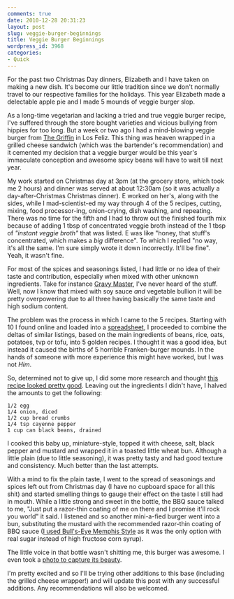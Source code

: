 ```yaml
---
comments: true
date: 2010-12-28 20:31:23
layout: post
slug: veggie-burger-beginnings
title: Veggie Burger Beginnings
wordpress_id: 3968
categories:
- Quick
---
```


For the past two Christmas Day dinners, Elizabeth and I have taken on making a new dish. It's become our little tradition since we don't normally travel to our respective families for the holidays. This year Elizabeth made a delectable apple pie and I made 5 mounds of veggie burger slop.

As a long-time vegetarian and lacking a tried and true veggie burger recipe, I've suffered through the store bought varieties and vicious bullying from hippies for too long. But a week or two ago I had a mind-blowing veggie burger from [The Griffin](http://www.yelp.com/biz/the-griffin-los-angeles) in Los Feliz. This thing was heaven wrapped in a grilled cheese sandwich (which was the bartender's recommendation) and it cemented my decision that a veggie burger would be this year's immaculate conception and awesome spicy beans will have to wait till next year.

My work started on Christmas day at 3pm (at the grocery store, which took me 2 hours) and dinner was served at about 12:30am (so it was actually a day-after-Christmas Christmas dinner). E worked on her's, along with the sides, while I mad-scientist-ed my way through 4 of the 5 recipes, cutting, mixing, food processor-ing, onion-crying, dish washing, and repeating. There was no time for the fifth and I had to throw out the finished fourth mix because of adding 1 tbsp of concentrated veggie broth instead of the 1 tbsp of _"instant veggie broth"_ that was listed. E was like "honey, that stuff's concentrated, which makes a _big_ difference". To which I replied "no way, it's all the same. I'm sure simply wrote it down incorrectly. It'll be fine". Yeah, it wasn't fine.

For most of the spices and seasonings listed, I had little or no idea of their taste and contribution, especially when mixed with other unknown ingredients. Take for instance [Gravy Master](http://www.google.com/search?&q=gravy+master), I've never heard of the stuff. Well, now I know that mixed with soy sauce _and_ vegetable bullion it will be pretty overpowering due to all three having basically the same taste and high sodium content.

The problem was the process in which I came to the 5 recipes. Starting with 10 I found online and loaded into a [spreadsheet](https://spreadsheets.google.com/ccc?key=0AoOGzT4YyXMtdG5BZFZjcVU4c1FaNl9LMm01RnFCbEE&hl=en&authkey=CPKzrpEB), I proceeded to combine the deltas of similar listings, based on the main ingredients of beans, rice, oats, potatoes, tvp or tofu, into 5 golden recipes. I thought it was a good idea, but instead it caused the births of 5 horrible Franken-burger mounds. In the hands of someone with more experience this might have worked, but I was not _Him_.

So, determined not to give up, I did some more research and thought [this recipe looked pretty good](http://vegetarian.about.com/od/veggieburgerrecipes/r/spicybeanburger.htm). Leaving out the ingredients I didn't have, I halved the amounts to get the following:


    1/2 egg
    1/4 onion, diced
    1/2 cup bread crumbs
    1/4 tsp cayenne pepper
    1 cup can black beans, drained

I cooked this baby up, miniature-style, topped it with cheese, salt, black pepper and mustard and wrapped it in a toasted little wheat bun. Although a little plain (due to little seasoning), it was pretty tasty and had good texture and consistency. Much better than the last attempts.

With a mind to fix the plain taste, I went to the spread of seasonings and spices left out from Christmas day (I have no cupboard space for all this shit) and started smelling things to gauge their effect on the taste I still had in mouth. While a little strong and sweet in the bottle, the BBQ sauce talked to me, "Just put a razor-thin coating of me on there and I promise it'll rock you world" it said. I listened and so another mini-a-fied burger went into a bun, substituting the mustard with the recommended razor-thin coating of BBQ sauce ([I used Bull's-Eye Memphis Style](http://www.amazon.com/Memphis-Regional-Barbecue-18-Ounce-Bottles/dp/B003GTOJFE) as it was the only option with real sugar instead of high fructose corn syrup).

The little voice in that bottle wasn't shitting me, this burger was awesome. I even took a [photo to capture its beauty](http://ryanfitzer.com/2010/12/the-best-damn-veggie-burger/).

I'm pretty excited and so I'll be trying other additions to this base (including the grilled cheese wrapper!) and will update this post with any successful additions. Any recommendations will also be welcomed.
